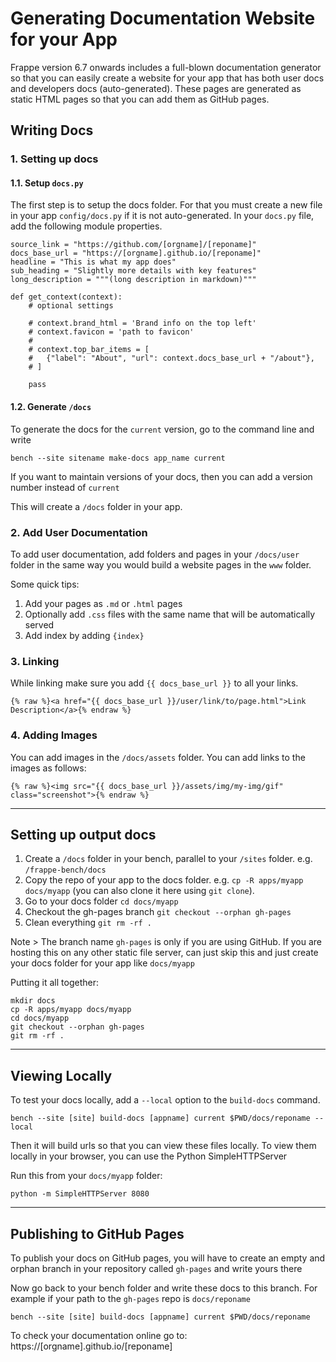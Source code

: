 # Generating Documentation Website for your App

Frappe version 6.7 onwards includes a full-blown documentation generator so that you can easily create a website for your app that has both user docs and developers docs (auto-generated). These pages are generated as static HTML pages so that you can add them as GitHub pages.

## Writing Docs

### 1. Setting up docs

#### 1.1. Setup `docs.py`

The first step is to setup the docs folder. For that you must create a new file in your app `config/docs.py` if it is not auto-generated. In your `docs.py` file, add the following module properties.


    source_link = "https://github.com/[orgname]/[reponame]"
    docs_base_url = "https://[orgname].github.io/[reponame]"
    headline = "This is what my app does"
    sub_heading = "Slightly more details with key features"
    long_description = """(long description in markdown)"""

    def get_context(context):
        # optional settings

        # context.brand_html = 'Brand info on the top left'
        # context.favicon = 'path to favicon'
        #
        # context.top_bar_items = [
        #   {"label": "About", "url": context.docs_base_url + "/about"},
        # ]

    	pass

#### 1.2. Generate `/docs`

To generate the docs for the `current` version, go to the command line and write

    bench --site sitename make-docs app_name current

If you want to maintain versions of your docs, then you can add a version number instead of `current`

This will create a `/docs` folder in your app.

### 2. Add User Documentation

To add user documentation, add folders and pages in your `/docs/user` folder in the same way you would build a website pages in the `www` folder.

Some quick tips:

1. Add your pages as `.md` or `.html` pages
2. Optionally add `.css` files with the same name that will be automatically served
3. Add index by adding `{index}`

### 3. Linking

While linking make sure you add `{{ docs_base_url }}` to all your links.


    {% raw %}<a href="{{ docs_base_url }}/user/link/to/page.html">Link Description</a>{% endraw %}


### 4. Adding Images

You can add images in the `/docs/assets` folder. You can add links to the images as follows:

    {% raw %}<img src="{{ docs_base_url }}/assets/img/my-img/gif" class="screenshot">{% endraw %}

---

## Setting up output docs

1. Create a `/docs` folder in your bench, parallel to your `/sites` folder. e.g. `/frappe-bench/docs`
2. Copy the repo of your app to the docs folder. e.g. `cp -R apps/myapp docs/myapp` (you can also clone it here using `git clone`).
3. Go to your docs folder `cd docs/myapp`
4. Checkout the gh-pages branch `git checkout --orphan gh-pages`
5. Clean everything `git rm -rf .`

Note > The branch name `gh-pages` is only if you are using GitHub. If you are hosting this on any other static file server, can just skip this and just create your docs folder for your app like `docs/myapp`

Putting it all together:

    mkdir docs
    cp -R apps/myapp docs/myapp
    cd docs/myapp
    git checkout --orphan gh-pages
    git rm -rf .

---

## Viewing Locally

To test your docs locally, add a `--local` option to the `build-docs` command.

    bench --site [site] build-docs [appname] current $PWD/docs/reponame --local

Then it will build urls so that you can view these files locally. To view them locally in your browser, you can use the Python SimpleHTTPServer

Run this from your `docs/myapp` folder:

    python -m SimpleHTTPServer 8080

---

## Publishing to GitHub Pages

To publish your docs on GitHub pages, you will have to create an empty and orphan branch in your repository called `gh-pages` and write yours there

Now go back to your bench folder and write these docs to this branch. For example if your path to the `gh-pages` repo is `docs/reponame`

    bench --site [site] build-docs [appname] current $PWD/docs/reponame

To check your documentation online go to: https://[orgname].github.io/[reponame]
